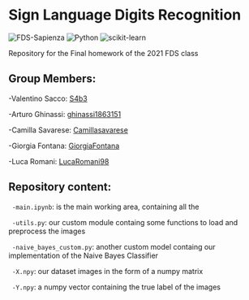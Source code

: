 # Sign Language Digits Recognition
![FDS-Sapienza](https://img.shields.io/badge/FDS-Sapienza-red?style=for-the-badge)
![Python](https://img.shields.io/badge/python-3670A0?style=for-the-badge&logo=python&logoColor=ffdd54)
![scikit-learn](https://img.shields.io/badge/scikit--learn-%23F7931E.svg?style=for-the-badge&logo=scikit-learn&logoColor=white)

Repository for the Final homework of the 2021 FDS class

## Group Members:

-Valentino Sacco: [S4b3](https://github.com/S4b3)

-Arturo Ghinassi: [ghinassi1863151](https://github.com/ghinassi1863151)

-Camilla Savarese: [Camillasavarese](https://github.com/Camillasavarese)

-Giorgia Fontana: [GiorgiaFontana](https://github.com/GiorgiaFontana)

-Luca Romani: [LucaRomani98](https://github.com/LucaRomani98)


## Repository content:

``
-main.ipynb``: is the main working area, containing all the 

``
-utils.py``: our custom module containg some functions to load and preprocess the images

``
-naive_bayes_custom.py``: another custom model containg our implementation of the Naive Bayes Classifier

``
-X.npy``: our dataset images in the form of a numpy matrix

``
-Y.npy``: a numpy vector containing the true label of the images


